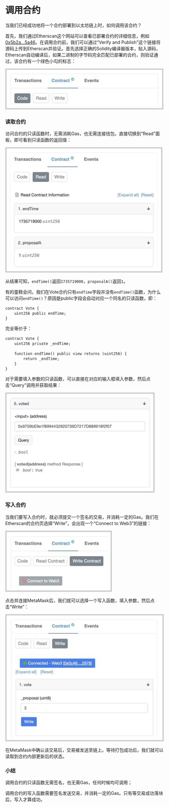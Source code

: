 # 调用合约

当我们已经成功地将一个合约部署到以太坊链上时，如何调用该合约？

首先，我们通过Etherscan这个网站可以查看已部署合约的详细信息，例如[0x5b2a...5a46](https://ropsten.etherscan.io/address/0x5b2a057e1db47463695b4629114cbdae99235a46)。在调用合约前，我们可以通过“Verify and Publish”这个链接将源码上传到Etherscan并验证。首先选择正确的Solidity编译器版本，贴入源码，Etherscan自动编译后，如果二进制的字节码完全匹配已部署的合约，则验证通过，该合约有一个绿色小勾的标志：

![verified-contract](verified-contract.jpg)

### 读取合约

访问合约的只读函数时，无需消耗Gas，也无需连接钱包，直接切换到“Read”面板，即可看到只读函数的返回值：

![read-contract](read-contract.jpg)

从结果可知，`endTime()`返回`1735719000`，`proposalA()`返回`1`。

有的童鞋会问，我们在Vote合约只有`endTime`字段并没有`endTime()`函数，为什么可以访问`endTime()`？原因是public字段会自动对应一个同名的只读函数，即：

```solidity
contract Vote {
    uint256 public endTime;
}
```

完全等价于：

```solidity
contract Vote {
    uint256 private _endTime;

    function endTime() public view returns (uint256) {
        return _endTime;
    }
}
```

对于需要填入参数的只读函数，可以直接在对应的输入框填入参数，然后点击“Query”调用并获取结果：

![read-function](read-function.jpg)

### 写入合约

当我们要写入合约时，就必须提交一个签名的交易，并消耗一定的Gas。我们在Etherscan的合约页选择“Write”，会出现一个“Connect to Web3”的链接：

![connect-web3](connect-web3.jpg)

点击并连接MetaMask后，我们就可以选择一个写入函数，填入参数，然后点击“Write”：

![write-function](write-function.jpg)

在MetaMask中确认该交易后，交易被发送至链上。等待打包成功后，我们就可以读取到合约内部更新后的状态。

### 小结

调用合约的只读函数无需签名，也无需Gas，任何时候均可调用；

调用合约的写入函数需要签名发送交易，并消耗一定的Gas。只有等交易成功落块后，写入才算成功。
